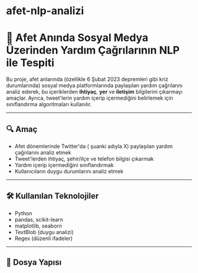 # afet-nlp-analizi


# 📌 Afet Anında Sosyal Medya Üzerinden Yardım Çağrılarının NLP ile Tespiti

Bu proje, afet anlarında (özellikle 6 Şubat 2023 depremleri gibi kriz durumlarında) sosyal medya platformlarında paylaşılan yardım çağrılarını analiz ederek, bu içeriklerden **ihtiyaç**, **yer** ve **iletişim** bilgilerini çıkarmayı amaçlar. Ayrıca, tweet'lerin yardım içerip içermediğini belirlemek için sınıflandırma algoritmaları kullanılır.

---

## 🔍 Amaç

- Afet dönemlerinde Twitter'da ( şuanki adıyla X) paylaşılan yardım çağrılarını analiz etmek
- Tweet'lerden ihtiyaç, şehir/ilçe ve telefon bilgisi çıkarmak
- Yardım içerip içermediğini sınıflandırmak
- Kullanıcıların duygu durumlarını analiz etmek

---

## 🛠️ Kullanılan Teknolojiler

- Python
- pandas, scikit-learn
- matplotlib, seaborn
- TextBlob (duygu analizi)
- Regex (düzenli ifadeler)

---

## 📁 Dosya Yapısı

